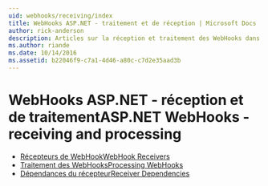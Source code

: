 ```yaml
---
uid: webhooks/receiving/index
title: WebHooks ASP.NET - traitement et de réception | Microsoft Docs
author: rick-anderson
description: Articles sur la réception et traitement des WebHooks dans ASP.NET
ms.author: riande
ms.date: 10/14/2016
ms.assetid: b22046f9-c7a1-4d46-a80c-c7d2e35aad3b
---
```

# <a name="aspnet-webhooks---receiving-and-processing"></a><span data-ttu-id="180ae-103">WebHooks ASP.NET - réception et de traitement</span><span class="sxs-lookup"><span data-stu-id="180ae-103">ASP.NET WebHooks - receiving and processing</span></span>

* [<span data-ttu-id="180ae-104">Récepteurs de WebHook</span><span class="sxs-lookup"><span data-stu-id="180ae-104">WebHook Receivers</span></span>](receivers.md)
* [<span data-ttu-id="180ae-105">Traitement des WebHooks</span><span class="sxs-lookup"><span data-stu-id="180ae-105">Processing WebHooks</span></span>](handlers.md)
* [<span data-ttu-id="180ae-106">Dépendances du récepteur</span><span class="sxs-lookup"><span data-stu-id="180ae-106">Receiver Dependencies</span></span>](dependencies.md)
